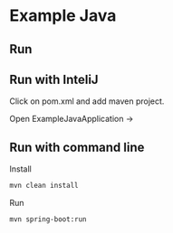 # Example Java

## Run

## Run with InteliJ

Click on pom.xml and add maven project.

Open ExampleJavaApplication -> 

## Run with command line
Install
```bash
mvn clean install
```
Run
```bash
mvn spring-boot:run
```
